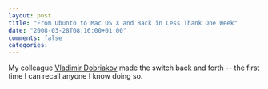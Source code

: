 ```yaml
---
layout: post
title: "From Ubunto to Mac OS X and Back in Less Thank One Week"
date: "2008-03-28T08:16:00+01:00"
comments: false
categories: 
---
```


<p>My colleague <a href="/blog/vd/2008/03/from_ubuntu_to.html">Vladimir Dobriakov</a> made the switch back and forth -- the first time I can recall anyone I know doing so.</p>


